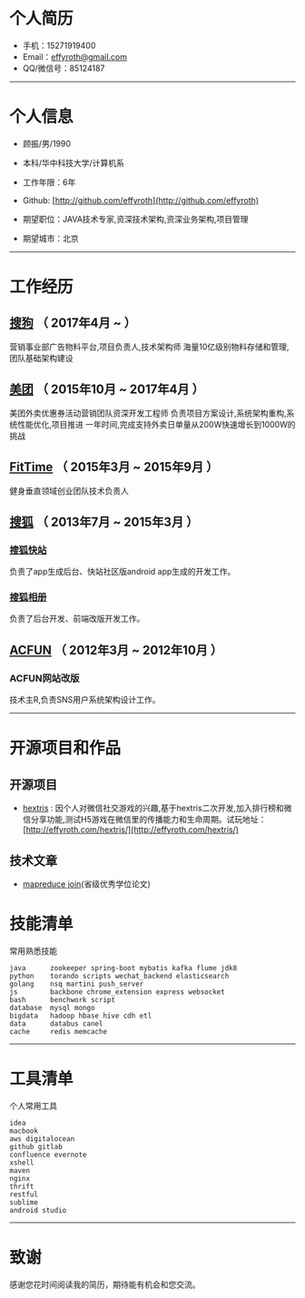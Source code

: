 # 个人简历
- 手机：15271919400
- Email：effyroth@gmail.com
- QQ/微信号：85124187

---

# 个人信息

 - 顾振/男/1990 
 - 本科/华中科技大学/计算机系 
 - 工作年限：6年
 - Github: [http://github.com/effyroth](http://github.com/effyroth)

 - 期望职位：JAVA技术专家,资深技术架构,资深业务架构,项目管理
 - 期望城市：北京

---

# 工作经历
## [搜狗](http://www.sogou.com/) （ 2017年4月 ~  ）
 营销事业部广告物料平台,项目负责人,技术架构师
 海量10亿级别物料存储和管理,团队基础架构建设
 
## [美团](http://www.meituan.com/) （ 2015年10月 ~ 2017年4月 ）
 美团外卖优惠券活动营销团队资深开发工程师
 负责项目方案设计,系统架构重构,系统性能优化,项目推进
 一年时间,完成支持外卖日单量从200W快速增长到1000W的挑战

## [FitTime](http://rjfittime.com/) （ 2015年3月 ~ 2015年9月 ）
健身垂直领域创业团队技术负责人

## [搜狐](http://www.sohu.com) （ 2013年7月 ~ 2015年3月 ）

### [搜狐快站](http://www.kuaizhan.com)
负责了app生成后台、快站社区版android app生成的开发工作。

### [搜狐相册](http://pp.sohu.com)
负责了后台开发、前端改版开发工作。
 
## [ACFUN](http://www.acfun.tv) （ 2012年3月 ~ 2012年10月 ）

### ACFUN网站改版 
技术主R,负责SNS用户系统架构设计工作。

---

# 开源项目和作品

## 开源项目

 - [hextris](https://github.com/effyroth/hextris) : 因个人对微信社交游戏的兴趣,基于hextris二次开发,加入排行榜和微信分享功能,测试H5游戏在微信里的传播能力和生命周期。试玩地址：[http://effyroth.com/hextris/](http://effyroth.com/hextris/)

## 技术文章

- [mapreduce join](https://github.com/effyroth/paper)(省级优秀学位论文)

# 技能清单


常用熟悉技能

    java      zookeeper spring-boot mybatis kafka flume jdk8
    python    torando scripts wechat_backend elasticsearch
    golang    nsq martini push_server
    js        backbone chrome_extension express websocket
    bash      benchwork script
    database  mysql mongo 
    bigdata   hadoop hbase hive cdh etl
    data      databus canel
    cache     redis memcache

---
# 工具清单


个人常用工具

    idea
    macbook 
    aws digitalocean
    github gitlab
    confluence evernote
    xshell
    maven 
    nginx 
    thrift 
    restful 
    sublime
    android studio

---

# 致谢
感谢您花时间阅读我的简历，期待能有机会和您交流。
